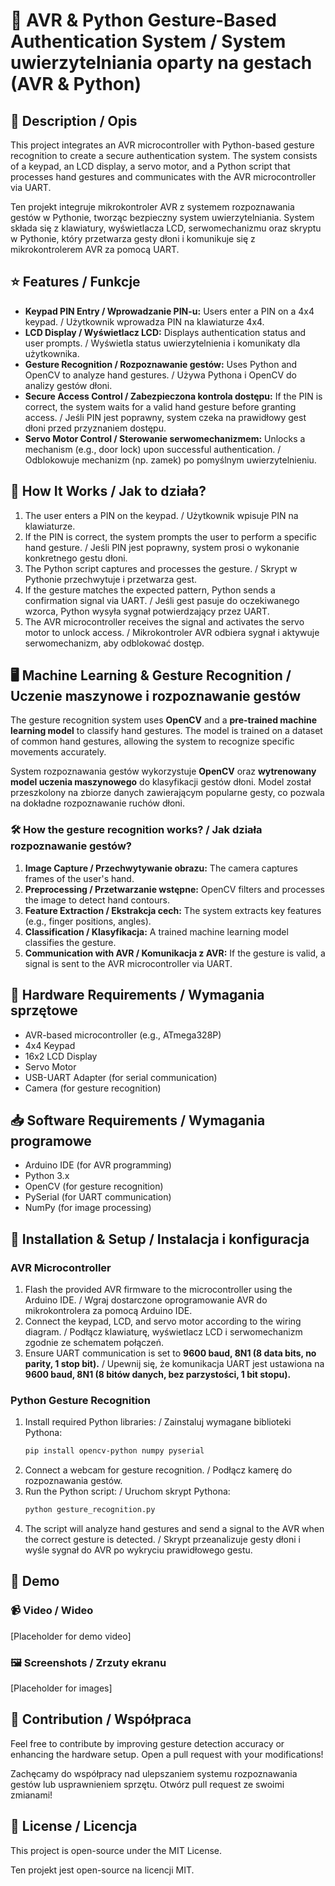 # 🔐 AVR & Python Gesture-Based Authentication System / System uwierzytelniania oparty na gestach (AVR & Python)

## 📌 Description / Opis
This project integrates an AVR microcontroller with Python-based gesture recognition to create a secure authentication system. The system consists of a keypad, an LCD display, a servo motor, and a Python script that processes hand gestures and communicates with the AVR microcontroller via UART.

Ten projekt integruje mikrokontroler AVR z systemem rozpoznawania gestów w Pythonie, tworząc bezpieczny system uwierzytelniania. System składa się z klawiatury, wyświetlacza LCD, serwomechanizmu oraz skryptu w Pythonie, który przetwarza gesty dłoni i komunikuje się z mikrokontrolerem AVR za pomocą UART.

## ⭐ Features / Funkcje
- **Keypad PIN Entry / Wprowadzanie PIN-u:** Users enter a PIN on a 4x4 keypad. / Użytkownik wprowadza PIN na klawiaturze 4x4.
- **LCD Display / Wyświetlacz LCD:** Displays authentication status and user prompts. / Wyświetla status uwierzytelnienia i komunikaty dla użytkownika.
- **Gesture Recognition / Rozpoznawanie gestów:** Uses Python and OpenCV to analyze hand gestures. / Używa Pythona i OpenCV do analizy gestów dłoni.
- **Secure Access Control / Zabezpieczona kontrola dostępu:** If the PIN is correct, the system waits for a valid hand gesture before granting access. / Jeśli PIN jest poprawny, system czeka na prawidłowy gest dłoni przed przyznaniem dostępu.
- **Servo Motor Control / Sterowanie serwomechanizmem:** Unlocks a mechanism (e.g., door lock) upon successful authentication. / Odblokowuje mechanizm (np. zamek) po pomyślnym uwierzytelnieniu.

## 🔄 How It Works / Jak to działa?
1. The user enters a PIN on the keypad. / Użytkownik wpisuje PIN na klawiaturze.
2. If the PIN is correct, the system prompts the user to perform a specific hand gesture. / Jeśli PIN jest poprawny, system prosi o wykonanie konkretnego gestu dłoni.
3. The Python script captures and processes the gesture. / Skrypt w Pythonie przechwytuje i przetwarza gest.
4. If the gesture matches the expected pattern, Python sends a confirmation signal via UART. / Jeśli gest pasuje do oczekiwanego wzorca, Python wysyła sygnał potwierdzający przez UART.
5. The AVR microcontroller receives the signal and activates the servo motor to unlock access. / Mikrokontroler AVR odbiera sygnał i aktywuje serwomechanizm, aby odblokować dostęp.

## 🖥️ Machine Learning & Gesture Recognition / Uczenie maszynowe i rozpoznawanie gestów
The gesture recognition system uses **OpenCV** and a **pre-trained machine learning model** to classify hand gestures. The model is trained on a dataset of common hand gestures, allowing the system to recognize specific movements accurately.

System rozpoznawania gestów wykorzystuje **OpenCV** oraz **wytrenowany model uczenia maszynowego** do klasyfikacji gestów dłoni. Model został przeszkolony na zbiorze danych zawierającym popularne gesty, co pozwala na dokładne rozpoznawanie ruchów dłoni.

### 🛠️ How the gesture recognition works? / Jak działa rozpoznawanie gestów?
1. **Image Capture / Przechwytywanie obrazu:** The camera captures frames of the user's hand.
2. **Preprocessing / Przetwarzanie wstępne:** OpenCV filters and processes the image to detect hand contours.
3. **Feature Extraction / Ekstrakcja cech:** The system extracts key features (e.g., finger positions, angles).
4. **Classification / Klasyfikacja:** A trained machine learning model classifies the gesture.
5. **Communication with AVR / Komunikacja z AVR:** If the gesture is valid, a signal is sent to the AVR microcontroller via UART.

## 🛒 Hardware Requirements / Wymagania sprzętowe
- AVR-based microcontroller (e.g., ATmega328P)
- 4x4 Keypad
- 16x2 LCD Display
- Servo Motor
- USB-UART Adapter (for serial communication)
- Camera (for gesture recognition)

## 📥 Software Requirements / Wymagania programowe
- Arduino IDE (for AVR programming)
- Python 3.x
- OpenCV (for gesture recognition)
- PySerial (for UART communication)
- NumPy (for image processing)

## 🔧 Installation & Setup / Instalacja i konfiguracja
### AVR Microcontroller
1. Flash the provided AVR firmware to the microcontroller using the Arduino IDE. / Wgraj dostarczone oprogramowanie AVR do mikrokontrolera za pomocą Arduino IDE.
2. Connect the keypad, LCD, and servo motor according to the wiring diagram. / Podłącz klawiaturę, wyświetlacz LCD i serwomechanizm zgodnie ze schematem połączeń.
3. Ensure UART communication is set to **9600 baud, 8N1 (8 data bits, no parity, 1 stop bit).** / Upewnij się, że komunikacja UART jest ustawiona na **9600 baud, 8N1 (8 bitów danych, bez parzystości, 1 bit stopu).**

### Python Gesture Recognition
1. Install required Python libraries: / Zainstaluj wymagane biblioteki Pythona:
   ```bash
   pip install opencv-python numpy pyserial
   ```
2. Connect a webcam for gesture recognition. / Podłącz kamerę do rozpoznawania gestów.
3. Run the Python script: / Uruchom skrypt Pythona:
   ```bash
   python gesture_recognition.py
   ```
4. The script will analyze hand gestures and send a signal to the AVR when the correct gesture is detected. / Skrypt przeanalizuje gesty dłoni i wyśle sygnał do AVR po wykryciu prawidłowego gestu.

## 🎥 Demo
### 📹 Video / Wideo
[Placeholder for demo video]

### 🖼️ Screenshots / Zrzuty ekranu
[Placeholder for images]

## 🤝 Contribution / Współpraca
Feel free to contribute by improving gesture detection accuracy or enhancing the hardware setup. Open a pull request with your modifications!

Zachęcamy do współpracy nad ulepszaniem systemu rozpoznawania gestów lub usprawnieniem sprzętu. Otwórz pull request ze swoimi zmianami!

## 📜 License / Licencja
This project is open-source under the MIT License.

Ten projekt jest open-source na licencji MIT.

